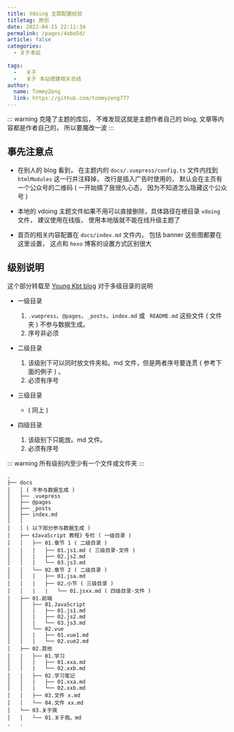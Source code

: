 ```yaml
---
title: Vdoing 主题配置经验
titletag: 原创
date: 2022-04-21 22:11:34
permalink: /pages/4aba5d/
article: false
categories:
  - 关于本站
  
tags:
  -   关于
  -   关于 本站搭建相关总结
author:
  name: TommyZeng
  link: https://github.com/tommyzeng777
---
```


::: warning
克隆了主题的库后， 不难发现这就是主题作者自己的 blog, 文章等内容都是作者自己的， 所以要魔改一波
:::

## 事先注意点

-   在别人的 blog 看到， 在主题内的 `docs/.vuepress/config.ts` 文件内找到 `htmlModules` 这一行并注释掉， 改行是插入广告时使用的， 默认会在主页有一个公众号的二维码 ( 一开始搞了我很久心态， 因为不知道怎么隐藏这个公众号 )

-   本地的 vdoing 主题文件如果不用可以直接删除，具体路径在根目录 `vdoing` 文件， 建议使用在线版， 使用本地版就不能在线升级主题了
-   首页的相关内容配置在 `docs/index.md` 文件内， 包括 banner 这些图都要在这里设置， 这点和 `hexo` 博客的设置方式区别很大

## 级别说明

这个部分转载至 [Young Kbt blog](https://notes.youngkbt.cn/about/website/theme/#%E7%BA%A7%E5%88%AB%E8%AF%B4%E6%98%8E) 对于多级目录的说明
-   一级目录
    1.  `.vuepress`、`@pages`、`_posts`、`index.md` 或 ` README.md` 这些文件 ( 文件夹 ) 不参与数据生成。
    2.  序号非必须

-   二级目录
    1.  该级别下可以同时放文件夹和。md 文件，但是两者序号要连贯 ( 参考下面的例子 ) 。
    2.  必须有序号

-   三级目录
    -   ( 同上 )

-   四级目录
    1.  该级别下只能放。md 文件。
    2.  必须有序号

::: warning
所有级别内至少有一个文件或文件夹
:::

``` 文件夹结构
.
├── docs
│   │ ( 不参与数据生成 )
│   ├── .vuepress
│   ├── @pages
│   ├── _posts
│   ├── index.md
│   │
│   │ ( 以下部分参与数据生成 )
│   ├── 《JavaScript 教程》专栏 ( 一级目录 )
│   │   ├── 01.章节 1 ( 二级目录 )
│   │   |   ├── 01.js1.md ( 三级目录-文件 )
│   │   |   ├── 02.js2.md
│   │   |   └── 03.js3.md
│   │   └── 02.章节 2 ( 二级目录 )
│   │   |   ├── 01.jsa.md
│   │   |   ├── 02.小节 ( 三级目录 )
│   │   |   |   └── 01.jsxx.md ( 四级目录-文件 )
│   ├── 01.前端
│   │   ├── 01.JavaScript
│   │   |   ├── 01.js1.md
│   │   |   ├── 02.js2.md
│   │   |   └── 03.js3.md
│   │   └── 02.vue
│   │   |   ├── 01.vue1.md
│   │   |   └── 02.vue2.md
│   ├── 02.其他
│   │   ├── 01.学习
│   │   |   ├── 01.xxa.md
│   │   |   └── 02.xxb.md
│   │   ├── 02.学习笔记
│   │   |   ├── 01.xxa.md
│   │   |   └── 02.xxb.md
│   │   ├── 03.文件 x.md
│   │   └── 04.文件 xx.md
│   └── 03.关于我
│   │   └── 01.关于我。md
.   .

```
